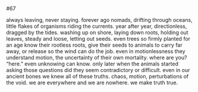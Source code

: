 #67

always leaving, never staying. forever ago nomads, drifting through oceans, little flakes of organisms riding the currents. year after year, directionless, dragged by the tides. washing up on shore, laying down roots, holding out leaves, steady and loose, letting out seeds. even trees so firmly planted for an age know their rootless roots, give their seeds to animals to carry far away, or release so the wind can do the job. even in motionlessness they understand motion, the uncertainty of their own mortality. where are you? “here.” even unknowing can know. only later when the animals started asking those questions did they seem contradictory or difficult. even in our ancient bones we knew all of these truths. chaos, motion, perturbations of the void. we are everywhere and we are nowhere. we make truth true. 